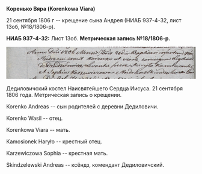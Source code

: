 **Коренько Вяра (Korenkowa Viara)**

21 сентября 1806 г -- крещение сына Андрея (НИАБ 937-4-32, лист 13об,
№18/1806-р).

**НИАБ 937-4-32:** Лист 13об. **Метрическая запись №18/1806-р.**

![](./media/62aa3d444b94f8e3f78c2fdb8526ed9f2b79b7fb.png)

Дедиловичский костел Наисвятейшего Сердца Иисуса. 21 сентября 1806 года.
Метрическая запись о крещении.

Korenko Andreas -- сын родителей с деревни Дедиловичи.

Korenko Wasil -- отец.

Korenkowa Viara -- мать.

Kamosionek Haryło -- крестный отец.

Karzewiczowa Sophia -- крестная мать.

Skindzelewski Andreas -- ксёндз, комендант Дедиловичский.
